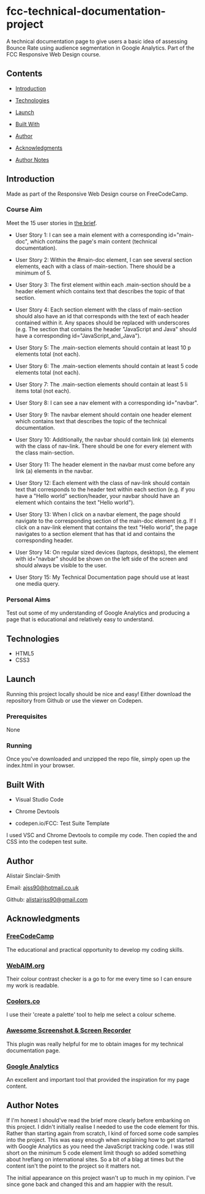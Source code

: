 # fcc-technical-documentation-project

A technical documentation page to give users a basic idea of assessing Bounce Rate using audience segmentation in Google Analytics. Part of the FCC Responsive Web Design course.

## Contents

- [Introduction](#Introduction)

- [Technologies](#Technologies)

- [Launch](#Launch)

- [Built With](#Built-With)

- [Author](#Author)

- [Acknowledgments](#Acknowledgments)

- [Author Notes](#Author-Notes)


## Introduction

Made as part of the Responsive Web Design course on FreeCodeCamp.

### Course Aim

Meet the 15 user stories in [the brief](https://www.freecodecamp.org/learn/responsive-web-design/responsive-web-design-projects/build-a-technical-documentation-page).

- User Story 1: I can see a main element with a corresponding id="main-doc", which contains the page's main content (technical documentation).

- User Story 2: Within the #main-doc element, I can see several section elements, each with a class of main-section. There should be a minimum of 5.

- User Story 3: The first element within each .main-section should be a header element which contains text that describes the topic of that section.

- User Story 4: Each section element with the class of main-section should also have an id that corresponds with the text of each header contained within it. Any spaces should be replaced with underscores (e.g. The section that contains the header "JavaScript and Java" should have a corresponding id="JavaScript_and_Java").

- User Story 5: The .main-section elements should contain at least 10 p elements total (not each).

- User Story 6: The .main-section elements should contain at least 5 code elements total (not each).

- User Story 7: The .main-section elements should contain at least 5 li items total (not each).

- User Story 8: I can see a nav element with a corresponding id="navbar".

- User Story 9: The navbar element should contain one header element which contains text that describes the topic of the technical documentation.

- User Story 10: Additionally, the navbar should contain link (a) elements with the class of nav-link. There should be one for every element with the class main-section.

- User Story 11: The header element in the navbar must come before any link (a) elements in the navbar.

- User Story 12: Each element with the class of nav-link should contain text that corresponds to the header text within each section (e.g. if you have a "Hello world" section/header, your navbar should have an element which contains the text "Hello world").

- User Story 13: When I click on a navbar element, the page should navigate to the corresponding section of the main-doc element (e.g. If I click on a nav-link element that contains the text "Hello world", the page navigates to a section element that has that id and contains the corresponding header.

- User Story 14: On regular sized devices (laptops, desktops), the element with id="navbar" should be shown on the left side of the screen and should always be visible to the user.

- User Story 15: My Technical Documentation page should use at least one media query.


### Personal Aims

Test out some of my understanding of Google Analytics and producing a page that is educational and relatively easy to understand.


## Technologies

- HTML5
- CSS3

## Launch

Running this project locally should be nice and easy! Either download the repository from Github or use the viewer on Codepen.

### Prerequisites

None

### Running

Once you've downloaded and unzipped the repo file, simply open up the index.html in your browser.


## Built With

- Visual Studio Code

- Chrome Devtools

- codepen.io/FCC: Test Suite Template

I used VSC and Chrome Devtools to compile my code. Then copied the <body> and CSS into the codepen test suite.

## Author

Alistair Sinclair-Smith

Email: [ajss90@hotmail.co.uk](ajss90@hotmail.co.uk)

Github: [alistairjss90@gmail.com](alistairjss90@gmail.com)


## Acknowledgments

### [FreeCodeCamp](https://www.freecodecamp.org/)
The educational and practical opportunity to develop my coding skills.

### [WebAIM.org](https://webaim.org/)
Their colour contrast checker is a go to for me every time so I can ensure my work is readable.

### [Coolors.co](https://coolors.co/)
I use their 'create a palette' tool to help me select a colour scheme.

### [Awesome Screenshot & Screen Recorder](https://www.awesomescreenshot.com/)
This plugin was really helpful for me to obtain images for my technical documentation page.

### [Google Analytics](https://analytics.google.com/analytics/web)
An excellent and important tool that provided the inspiration for my page content.


## Author Notes

If I'm honest I should've read the brief more clearly before embarking on this project. I didn't initially realise I needed to use the code element for this. Rather than starting again from scratch, I kind of forced some code samples into the project. This was easy enough when explaining how to get started with Google Analytics as you need the JavaScript tracking code. I was still short on the minimum 5 code element limit though so added something about hreflang on international sites. So a bit of a blag at times but the content isn't the point to the project so it matters not.

The initial appearance on this project wasn't up to much in my opinion. I've since gone back and changed this and am happier with the result.

